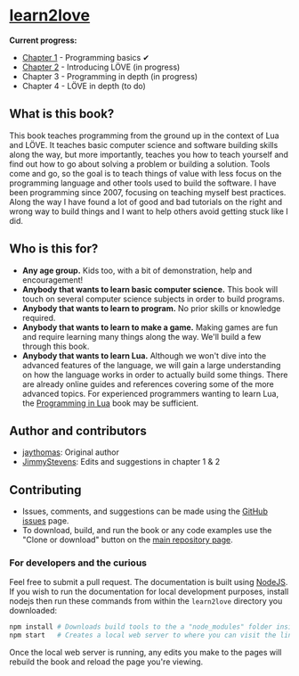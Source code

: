 # [learn2love](https://rvagamejams.com/learn2love/)

**Current progress:**
- [Chapter 1](https://rvagamejams.com/learn2love/pages/01-00-programming-basics.html) - Programming basics ✔
- [Chapter 2](https://rvagamejams.com/learn2love/pages/02-00-introducing-love.html) - Introducing LÖVE (in progress)
- Chapter 3 - Programming in depth (in progress)
- Chapter 4 - LÖVE in depth (to do)

## What is this book?

This book teaches programming from the ground up in the context of Lua and LÖVE.
It teaches basic computer science and software building skills along the way, but more importantly, teaches you how to teach yourself and find out how to go about solving a problem or building a solution.
Tools come and go, so the goal is to teach things of value with less focus on the programming language and other tools used to build the software.
I have been programming since 2007, focusing on teaching myself best practices. Along the way I have found a lot of good and bad tutorials on the right and wrong way to build things and I want to help others avoid getting stuck like I did.

## Who is this for?

- **Any age group.** Kids too, with a bit of demonstration, help and encouragement!
- **Anybody that wants to learn basic computer science.** This book will touch on several computer science subjects in order to build programs.
- **Anybody that wants to learn to program.** No prior skills or knowledge required.
- **Anybody that wants to learn to make a game.** Making games are fun and require learning many things along the way. We'll build a few through this book.
- **Anybody that wants to learn Lua.** Although we won't dive into the advanced features of the language, we will gain a large understanding on how the language works in order to actually build some things. There are already online guides and references covering some of the more advanced topics. For experienced programmers wanting to learn Lua, the [Programming in Lua](https://www.lua.org/pil/contents.html) book may be sufficient.

## Author and contributors

- [jaythomas](https://github.com/jaythomas): Original author
- [JimmyStevens](https://github.com/JimmyStevens): Edits and suggestions in chapter 1 & 2

## Contributing

- Issues, comments, and suggestions can be made using the [GitHub issues](https://github.com/RVAGameJams/learn2love/issues) page.
- To download, build, and run the book or any code examples use the "Clone or download" button on the [main repository page](https://github.com/RVAGameJams/learn2love).

### For developers and the curious

Feel free to submit a pull request.
The documentation is built using [NodeJS](https://nodejs.org/en/).
If you wish to run the documentation for local development purposes, install nodejs then run these commands from within the `learn2love` directory you downloaded:

```sh
npm install # Downloads build tools to the a "node_modules" folder inside the directory
npm start   # Creates a local web server to where you can visit the link http://localhost:4000
```

Once the local web server is running, any edits you make to the pages will rebuild the book and reload the page you're viewing.
